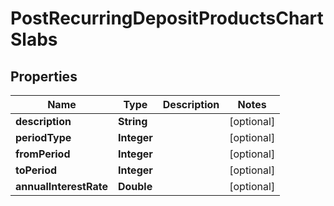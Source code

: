 
# PostRecurringDepositProductsChartSlabs

## Properties
Name | Type | Description | Notes
------------ | ------------- | ------------- | -------------
**description** | **String** |  |  [optional]
**periodType** | **Integer** |  |  [optional]
**fromPeriod** | **Integer** |  |  [optional]
**toPeriod** | **Integer** |  |  [optional]
**annualInterestRate** | **Double** |  |  [optional]



